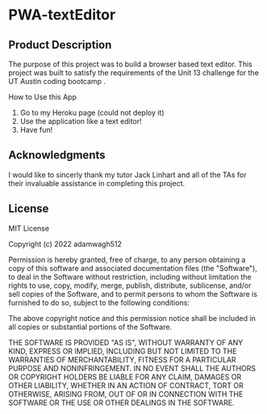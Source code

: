 # PWA-textEditor
## Product Description
The purpose of this project was to build a browser based text editor. This project was built to satisfy the requirements of the Unit 13 challenge for the UT Austin coding bootcamp .

How to Use this App

1. Go to my Heroku page (could not deploy it)
2. Use the application like a text editor! 
3. Have fun!

## Acknowledgments
I would like to sincerly thank my tutor Jack Linhart and all of the TAs for their invaluable assistance in completing this project.

## License
MIT License

Copyright (c) 2022 adamwagh512

Permission is hereby granted, free of charge, to any person obtaining a copy of this software and associated documentation files (the "Software"), to deal in the Software without restriction, including without limitation the rights to use, copy, modify, merge, publish, distribute, sublicense, and/or sell copies of the Software, and to permit persons to whom the Software is furnished to do so, subject to the following conditions:

The above copyright notice and this permission notice shall be included in all copies or substantial portions of the Software.

THE SOFTWARE IS PROVIDED "AS IS", WITHOUT WARRANTY OF ANY KIND, EXPRESS OR IMPLIED, INCLUDING BUT NOT LIMITED TO THE WARRANTIES OF MERCHANTABILITY, FITNESS FOR A PARTICULAR PURPOSE AND NONINFRINGEMENT. IN NO EVENT SHALL THE AUTHORS OR COPYRIGHT HOLDERS BE LIABLE FOR ANY CLAIM, DAMAGES OR OTHER LIABILITY, WHETHER IN AN ACTION OF CONTRACT, TORT OR OTHERWISE, ARISING FROM, OUT OF OR IN CONNECTION WITH THE SOFTWARE OR THE USE OR OTHER DEALINGS IN THE SOFTWARE.